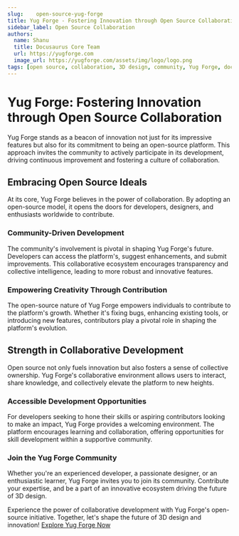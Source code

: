```yaml
---
slug:    open-source-yug-forge
title: Yug Forge - Fostering Innovation through Open Source Collaboration
sidebar_label: Open Source Collaboration
authors:
  name: Shanu
  title: Docusaurus Core Team
  url: https://yugforge.com
  image_url: https://yugforge.com/assets/img/logo/logo.png
tags: [open source, collaboration, 3D design, community, Yug Forge, docusaurus]
---
```


# Yug Forge: Fostering Innovation through Open Source Collaboration

Yug Forge stands as a beacon of innovation not just for its impressive features but also for its commitment to being an open-source platform. This approach invites the community to actively participate in its development, driving continuous improvement and fostering a culture of collaboration.

## Embracing Open Source Ideals

At its core, Yug Forge believes in the power of collaboration. By adopting an open-source model, it opens the doors for developers, designers, and enthusiasts worldwide to contribute.

### Community-Driven Development

The community's involvement is pivotal in shaping Yug Forge's future. Developers can access the platform's, suggest enhancements, and submit improvements. This collaborative ecosystem encourages transparency and collective intelligence, leading to more robust and innovative features.

### Empowering Creativity Through Contribution

The open-source nature of Yug Forge empowers individuals to contribute to the platform's growth. Whether it's fixing bugs, enhancing existing tools, or introducing new features, contributors play a pivotal role in shaping the platform's evolution.

## Strength in Collaborative Development

Open source not only fuels innovation but also fosters a sense of collective ownership. Yug Forge's collaborative environment allows users to interact, share knowledge, and collectively elevate the platform to new heights.

### Accessible Development Opportunities

For developers seeking to hone their skills or aspiring contributors looking to make an impact, Yug Forge provides a welcoming environment. The platform encourages learning and collaboration, offering opportunities for skill development within a supportive community.

### Join the Yug Forge Community

Whether you're an experienced developer, a passionate designer, or an enthusiastic learner, Yug Forge invites you to join its community. Contribute your expertise, and be a part of an innovative ecosystem driving the future of 3D design.

Experience the power of collaborative development with Yug Forge's open-source initiative. Together, let's shape the future of 3D design and innovation! [Explore Yug Forge Now](https://www.yugforge.com)
